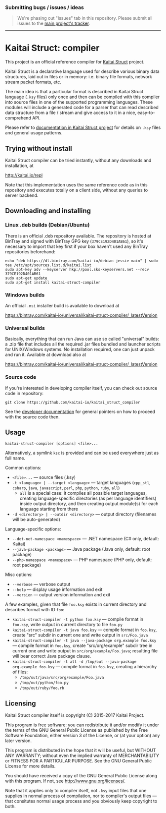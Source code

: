 ### Submitting bugs / issues / ideas

> We're phasing out "Issues" tab in this repository. Please submit all issues to the [main project's tracker](https://github.com/kaitai-io/kaitai_struct/issues).

---

# Kaitai Struct: compiler

This project is an official reference compiler for [Kaitai Struct](https://github.com/kaitai-io/kaitai_struct) project.

Kaitai Struct is a declarative language used for describe various
binary data structures, laid out in files or in memory: i.e. binary
file formats, network stream packet formats, etc.

The main idea is that a particular format is described in Kaitai
Struct language (`.ksy` files) only once and then can be compiled with
this compiler into source files in one of the supported programming
languages. These modules will include a generated code for a parser
that can read described data structure from a file / stream and give
access to it in a nice, easy-to-comprehend API.

Please refer to [documentation in Kaitai Struct project](https://github.com/kaitai-io/kaitai_struct)
for details on `.ksy` files and general usage patterns.

## Trying without install

Kaitai Struct compiler can be tried instantly, without any downloads
and installation, at

http://kaitai.io/repl

Note that this implementation uses the same reference code as in this
repository and executes totally on a client side, without any queries
to server backend.

## Downloading and installing

### Linux .deb builds (Debian/Ubuntu)

There is an official .deb repository available. The repository is hosted
at BinTray and signed with BinTray GPG key (`379CE192D401AB61`), so it's
necessary to import that key first if your box haven't used any BinTray
repositories beforehand:

```shell
echo "deb https://dl.bintray.com/kaitai-io/debian jessie main" | sudo tee /etc/apt/sources.list.d/kaitai.list
sudo apt-key adv --keyserver hkp://pool.sks-keyservers.net --recv 379CE192D401AB61
sudo apt-get update
sudo apt-get install kaitai-struct-compiler
```

### Windows builds

An official `.msi` installer build is available to download at

https://bintray.com/kaitai-io/universal/kaitai-struct-compiler/_latestVersion

### Universal builds

Basically, everything that can run Java can use so called "universal"
builds: a .zip file that includes all the required .jar files bundled
and launcher scripts for UNIX/Windows systems. No installation
required, one can just unpack and run it. Available at download also at

https://bintray.com/kaitai-io/universal/kaitai-struct-compiler/_latestVersion

### Source code

If you're interested in developing compiler itself, you can check out
source code in repository:

    git clone https://github.com/kaitai-io/kaitai_struct_compiler

See the [developer documentation](http://doc.kaitai.io/developers.html) for 
general pointers on how to proceed with the source code then.

## Usage

`kaitai-struct-compiler [options] <file>...`

Alternatively, a symlink `ksc` is provided and can be used everywhere
just as full name.

Common options:

* `<file>...` — source files (.ksy)
* `-t <language> | --target <language>` — target languages (`cpp_stl`,
  `csharp`, `java`, `javascript`, `perl`, `php`, `python`, `ruby`, `all`)
  * `all` is a special case: it compiles all possible target
    languages, creating language-specific directories (as per language
    identifiers) inside output directory, and then creating output
    module(s) for each language starting from there
* `-d <directory> | --outdir <directory>` — output directory
  (filenames will be auto-generated)

Language-specific options:

* `--dot-net-namespace <namespace>` — .NET namespace (C# only, default: Kaitai)
* `--java-package <package>` — Java package (Java only, default: root package)
* `--php-namespace <namespace>` — PHP namespace (PHP only, default: root package)

Misc options:

* `--verbose` — verbose output
* `--help` — display usage information and exit
* `--version` — output version information and exit

A few examples, given that file `foo.ksy` exists in current directory
and describes format with ID `foo`:

* `kaitai-struct-compiler -t python foo.ksy` — compile format in
  `foo.ksy`, write output in current directory to file `foo.py`
* `kaitai-struct-compiler -t java foo.ksy` — compile format in
  `foo.ksy`, create "src" subdir in current one and write output in
  `src/Foo.java`
* `kaitai-struct-compiler -t java --java-package org.example foo.ksy`
  — compile format in `foo.ksy`, create "src/org/example" subdir tree
  in current one and write output in `src/org/example/Foo.java`;
  resulting file will bear correct Java package clause.
* `kaitai-struct-compiler -t all -d /tmp/out --java-package org.example foo.ksy`
  — compile format in `foo.ksy`, creating a hierarchy of files:
  * `/tmp/out/java/src/org/example/Foo.java`
  * `/tmp/out/python/foo.py`
  * `/tmp/out/ruby/foo.rb`

## Licensing

Kaitai Struct compiler itself is copyright (C) 2015-2017 Kaitai
Project.

This program is free software: you can redistribute it and/or modify
it under the terms of the GNU General Public License as published by
the Free Software Foundation, either version 3 of the License, or (at
your option) any later version.

This program is distributed in the hope that it will be useful, but
WITHOUT ANY WARRANTY; without even the implied warranty of
MERCHANTABILITY or FITNESS FOR A PARTICULAR PURPOSE.  See the GNU
General Public License for more details.

You should have received a copy of the GNU General Public License
along with this program.  If not, see <http://www.gnu.org/licenses/>.

Note that it applies only to compiler itself, not `.ksy` input files
that one supplies in normal process of compilation, nor to compiler's
output files — that consitutes normal usage process and you obviously
keep copyright to both.
